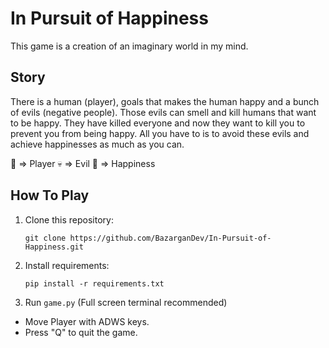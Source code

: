 # In Pursuit of Happiness
This game is a creation of an imaginary world in my mind.

## Story
There is a human (player), goals that makes the human happy and a bunch of evils (negative people). Those evils can smell and kill humans that want to be happy. They have killed everyone and now they want to kill you to prevent you from being happy. All you have to is to avoid these evils and achieve happinesses as much as you can.

🙂 => Player
💀 => Evil
🌅 => Happiness

## How To Play
1. Clone this repository:

   `git clone https://github.com/BazarganDev/In-Pursuit-of-Happiness.git`

2. Install requirements:

   `pip install -r requirements.txt`

3. Run `game.py` (Full screen terminal recommended)

- Move Player with ADWS keys.
- Press "Q" to quit the game.
